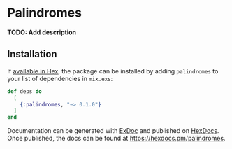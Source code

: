 # Palindromes

**TODO: Add description**

## Installation

If [available in Hex](https://hex.pm/docs/publish), the package can be installed
by adding `palindromes` to your list of dependencies in `mix.exs`:

```elixir
def deps do
  [
    {:palindromes, "~> 0.1.0"}
  ]
end
```

Documentation can be generated with [ExDoc](https://github.com/elixir-lang/ex_doc)
and published on [HexDocs](https://hexdocs.pm). Once published, the docs can
be found at <https://hexdocs.pm/palindromes>.

